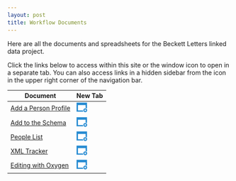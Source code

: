 ```yaml
---
layout: post
title: Workflow Documents
---
```



<div class="message">
  <p>Here are all the documents and spreadsheets for the Beckett Letters linked data project.</p>
  <p>Click the links below to access within this site or the window icon to open in a separate tab. You can also access links in a hidden sidebar from the icon in the upper right corner of the navigation bar.</p>
</div>



<table>
  <thead>
    <tr>
      <th>Document</th>
      <th>New Tab</th>
    </tr>
  </thead>
  <tbody>
    <tr>
      <td><a href="/add_person">Add a Person Profile</a></td>
      <td><a target="_blank" href="https://docs.google.com/document/d/1IA_sO3N8nwz4_0jmeQYJG4UV3shB58MmYLFff6aELMA/edit?usp=sharing"><img src="/public/window-new-24.png"></a></td>
    </tr>
    <tr>
      <td><a href="/schema">Add to the Schema</a></td>
      <td><a target="_blank" href="https://docs.google.com/document/d/1p2IYkuC941Kn_YN7cQs84v6CfVT1jTm6lgnLLgaJu9U/edit?usp=sharing"><img src="/public/window-new-24.png"></a></td>
    </tr>
        <tr>
      <td><a href="/people_list">People List</a></td>
      <td><a target="_blank" href="https://docs.google.com/spreadsheets/d/1lrbBrMM3cV9d_foQfi5VyJO4gwtl4UkL4N3JWa-fjeo/edit?usp=sharing"><img src="/public/window-new-24.png"></a></td>
    </tr>
        <tr>
      <td><a href="/tracker">XML Tracker</a></td>
      <td><a target="_blank" href="https://docs.google.com/spreadsheets/d/1syE7nTK1arTr6Oye5M5WNtbjuqhCpq7mfB45-Nn-LKU/edit?usp=sharing"><img src="/public/window-new-24.png"></a></td>
    </tr>
        <tr>
      <td><a href="/oxygen">Editing with Oxygen</a></td>
      <td><a target="_blank" href="https://docs.google.com/document/d/11JHfdOPRbagNxsg7Eb82j1vxjPxcLZcpeGFzXfyNIb4/edit?usp=sharing"><img src="/public/window-new-24.png"></a></td>
    </tr>
  </tbody>
</table>

